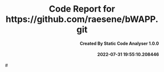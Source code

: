 
<h1 align="center"> Code Report for https://github.com/raesene/bWAPP.git </h1>
<h4 align="right"> Created By Static Code Analyser 1.0.0 </h4>
<h4 align="right">2022-07-31 19:55:10.208446</h4>
# 
    